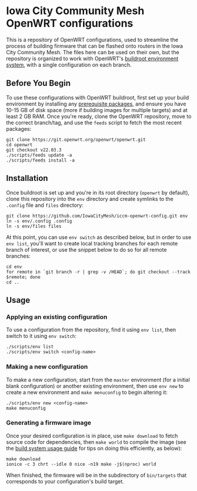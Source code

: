 # Iowa City Community Mesh OpenWRT configurations

This is a repository of OpenWRT configurations, used to streamline the process of building firmware that can be flashed onto routers in the Iowa City Community Mesh. The files here can be used on their own, but the repository is organized to work with OpenWRT's [buildroot environment system](https://openwrt.org/docs/guide-developer/toolchain/env), with a single configuration on each branch.

## Before You Begin

To use these configurations with OpenWRT buildroot, first set up your build environment by installing any [prerequisite packages](https://openwrt.org/docs/guide-developer/toolchain/install-buildsystem), and ensure you have 10-15 GB of disk space (more if building images for multiple targets) and at least 2 GB RAM. Once you're ready, clone the OpenWRT repository, move to the correct branch/tag, and use the `feeds` script to fetch the most recent packages:

    git clone https://git.openwrt.org/openwrt/openwrt.git
    cd openwrt
    git checkout v22.03.3
    ./scripts/feeds update -a
    ./scripts/feeds install -a

## Installation

Once buildroot is set up and you're in its root directory (`openwrt` by default), clone this repository into the `env` directory and create symlinks to the `.config` file and `files` directory:

    git clone https://github.com/IowaCityMesh/iccm-openwrt-config.git env
    ln -s env/.config .config
    ln -s env/files files

At this point, you can use `env switch` as described below, but in order to use `env list`, you'll want to create local tracking branches for each remote branch of interest, or use the snippet below to do so for all remote branches:

    cd env
    for remote in `git branch -r | grep -v /HEAD`; do git checkout --track $remote; done
    cd ..

## Usage

### Applying an existing configuration

To use a configuration from the repository, find it using `env list`, then switch to it using `env switch`:

    ./scripts/env list
    ./scripts/env switch <config-name>

### Making a new configuration

To make a new configuration, start from the `master` environment (for a initial blank configuration) or another existing environment, then use `env new` to create a new environment and `make menuconfig` to begin altering it:

    ./scripts/env new <config-name>
    make menuconfig

### Generating a firmware image

Once your desired configuration is in place, use `make download` to fetch source code for dependencies, then `make world` to compile the image (see the [build system usage guide](https://openwrt.org/docs/guide-developer/toolchain/use-buildsystem) for tips on doing this efficiently, as below):

    make download
    ionice -c 3 chrt --idle 0 nice -n19 make -j$(nproc) world

When finished, the firmware will be in the subdirectory of `bin/targets` that corresponds to your configuration's build target.